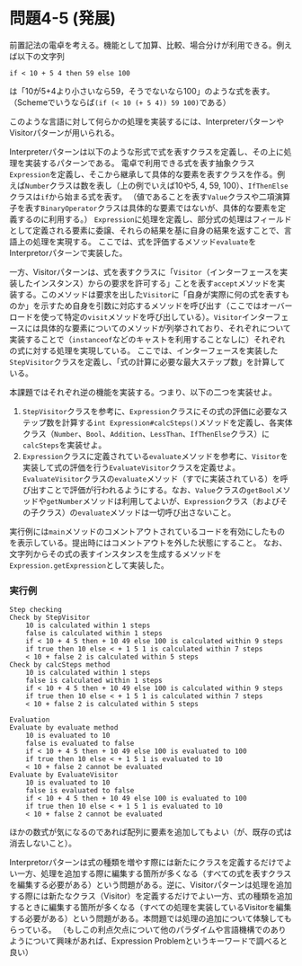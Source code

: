 # 問題4-5 (発展)

前置記法の電卓を考える。機能として加算、比較、場合分けが利用できる。例えば以下の文字列

    if < 10 + 5 4 then 59 else 100

は「10が5+4より小さいなら59，そうでないなら100」のような式を表す。（Schemeでいうならば`(if (< 10 (+ 5 4)) 59 100)`である）

このような言語に対して何らかの処理を実装するには、InterpreterパターンやVisitorパターンが用いられる。

Interpreterパターンは以下のような形式で式を表すクラスを定義し、その上に処理を実装するパターンである。
電卓で利用できる式を表す抽象クラス`Expression`を定義し、そこから継承して具体的な要素を表すクラスを作る。例えば`Number`クラスは数を表し（上の例でいえば10や5, 4, 59, 100）、`IfThenElse`クラスは`if`から始まる式を表す。
（値であることを表す`Value`クラスや二項演算子を表す`BinaryOperator`クラスは具体的な要素ではないが、具体的な要素を定義するのに利用する。）
`Expression`に処理を定義し、部分式の処理はフィールドとして定義される要素に委譲、それらの結果を基に自身の結果を返すことで、言語上の処理を実現する。
ここでは、式を評価するメソッド`evaluate`をInterpretorパターンで実装した。

一方、Visitorパターンは、式を表すクラスに「`Visitor`（インターフェースを実装したインスタンス）からの要求を許可する」ことを表す`accept`メソッドを実装する。このメソッドは要求を出した`Visitor`に「自身が実際に何の式を表すものか」を示すため自身を引数に対応するメソッドを呼び出す（ここではオーバーロードを使って特定の`visit`メソッドを呼び出している）。`Visitor`インターフェースには具体的な要素についてのメソッドが列挙されており、それぞれについて実装することで（`instanceof`などのキャストを利用することなしに）それぞれの式に対する処理を実現している。
ここでは、インターフェースを実装した`StepVisitor`クラスを定義し、「式の計算に必要な最大ステップ数」を計算している。

本課題ではそれぞれ逆の機能を実装する。つまり、以下の二つを実装せよ。

1. `StepVisitor`クラスを参考に、`Expression`クラスにその式の評価に必要なステップ数を計算する`int Expression#calcSteps()`メソッドを定義し、各実体クラス（`Number`、`Bool`、`Addition`、`LessThan`、`IfThenElse`クラス）に`calcSteps`を実装せよ。
2. `Expression`クラスに定義されている`evaluate`メソッドを参考に、`Visitor`を実装して式の評価を行う`EvaluateVisitor`クラスを定義せよ。`EvaluateVisitor`クラスの`evaluate`メソッド（すでに実装されている）を呼び出すことで評価が行われるようにする。なお、`Value`クラスの`getBool`メソッドや`getNumber`メソッドは利用してよいが、`Expression`クラス（およびその子クラス）の`evaluate`メソッドは一切呼び出さないこと。

実行例には`main`メソッドのコメントアウトされているコードを有効にしたものを表示している。提出時にはコメントアウトを外した状態にすること。
なお、文字列からその式の表すインスタンスを生成するメソッドを`Expression.getExpression`として実装した。


### 実行例

    Step checking
    Check by StepVisitor
        10 is calculated within 1 steps
        false is calculated within 1 steps
        if < 10 + 4 5 then + 10 49 else 100 is calculated within 9 steps
        if true then 10 else < + 1 5 1 is calculated within 7 steps
        < 10 + false 2 is calculated within 5 steps
    Check by calcSteps method
        10 is calculated within 1 steps
        false is calculated within 1 steps
        if < 10 + 4 5 then + 10 49 else 100 is calculated within 9 steps
        if true then 10 else < + 1 5 1 is calculated within 7 steps
        < 10 + false 2 is calculated within 5 steps

    Evaluation
    Evaluate by evaluate method
        10 is evaluated to 10
        false is evaluated to false
        if < 10 + 4 5 then + 10 49 else 100 is evaluated to 100
        if true then 10 else < + 1 5 1 is evaluated to 10
        < 10 + false 2 cannot be evaluated
    Evaluate by EvaluateVisitor
        10 is evaluated to 10
        false is evaluated to false
        if < 10 + 4 5 then + 10 49 else 100 is evaluated to 100
        if true then 10 else < + 1 5 1 is evaluated to 10
        < 10 + false 2 cannot be evaluated


ほかの数式が気になるのであれば配列に要素を追加してもよい（が、既存の式は消去しないこと）。

Interpretorパターンは式の種類を増やす際には新たにクラスを定義するだけでよい一方、処理を追加する際に編集する箇所が多くなる（すべての式を表すクラスを編集する必要がある）という問題がある。逆に、Visitorパターンは処理を追加する際には新たなクラス（Visitor）を定義するだけでよい一方、式の種類を追加するときに編集する箇所が多くなる（すべての処理を実装しているVisitorを編集する必要がある）という問題がある。本問題では処理の追加について体験してもらっている。
（もしこの利点欠点について他のパラダイムや言語機構でのありようについて興味があれば、Expression Problemというキーワードで調べると良い）